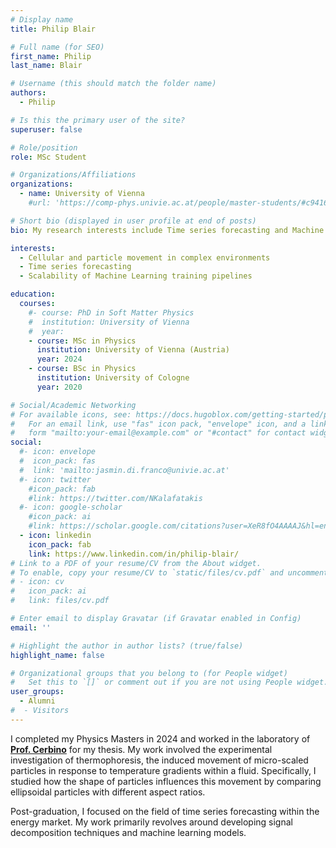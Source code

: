 ```yaml
---
# Display name
title: Philip Blair

# Full name (for SEO)
first_name: Philip 
last_name: Blair

# Username (this should match the folder name)
authors:
  - Philip

# Is this the primary user of the site?
superuser: false

# Role/position
role: MSc Student

# Organizations/Affiliations
organizations:
  - name: University of Vienna
    #url: 'https://comp-phys.univie.ac.at/people/master-students/#c941698'

# Short bio (displayed in user profile at end of posts)
bio: My research interests include Time series forecasting and Machine Learning.

interests:
  - Cellular and particle movement in complex environments
  - Time series forecasting
  - Scalability of Machine Learning training pipelines

education:
  courses:
    #- course: PhD in Soft Matter Physics
    #  institution: University of Vienna
    #  year: 
    - course: MSc in Physics
      institution: University of Vienna (Austria)
      year: 2024
    - course: BSc in Physics 
      institution: University of Cologne
      year: 2020

# Social/Academic Networking
# For available icons, see: https://docs.hugoblox.com/getting-started/page-builder/#icons
#   For an email link, use "fas" icon pack, "envelope" icon, and a link in the
#   form "mailto:your-email@example.com" or "#contact" for contact widget.
social:
  #- icon: envelope
  #  icon_pack: fas
  #  link: 'mailto:jasmin.di.franco@univie.ac.at'
  #- icon: twitter
    #icon_pack: fab
    #link: https://twitter.com/NKalafatakis
  #- icon: google-scholar
    #icon_pack: ai
    #link: https://scholar.google.com/citations?user=XeR8fO4AAAAJ&hl=en&oi=ao
  - icon: linkedin
    icon_pack: fab
    link: https://www.linkedin.com/in/philip-blair/
# Link to a PDF of your resume/CV from the About widget.
# To enable, copy your resume/CV to `static/files/cv.pdf` and uncomment the lines below.
# - icon: cv
#   icon_pack: ai
#   link: files/cv.pdf

# Enter email to display Gravatar (if Gravatar enabled in Config)
email: ''

# Highlight the author in author lists? (true/false)
highlight_name: false

# Organizational groups that you belong to (for People widget)
#   Set this to `[]` or comment out if you are not using People widget.
user_groups:
  - Alumni
#  - Visitors
---
```


I completed my Physics Masters in 2024 and worked in the laboratory of **[Prof. Cerbino](https://mohan8488.github.io/group-website-test/author/roberto-cerbino/)** for my thesis. My work involved the experimental investigation of thermophoresis, the induced movement of micro-scaled particles in response to temperature gradients within a fluid. Specifically, I studied how the shape of particles influences this movement by comparing ellipsoidal particles with different aspect ratios.

Post-graduation, I focused on the field of time series forecasting within the energy market. My work primarily revolves around developing signal decomposition techniques and machine learning models.
